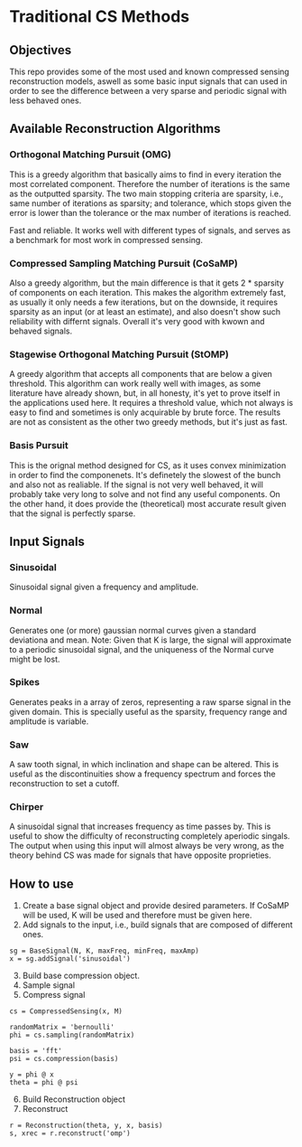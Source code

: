 # Traditional CS Methods

## Objectives
This repo provides some of the most used and known compressed sensing reconstruction
models, aswell as some basic input signals that can used in order to see the difference
between a very sparse and periodic signal with less behaved ones. 

## Available Reconstruction Algorithms
### Orthogonal Matching Pursuit (OMG)

This is a greedy algorithm that basically aims to find in every iteration the most 
correlated component. Therefore the number of iterations is the same as the outputted 
sparsity. The two main stopping criteria are sparsity, i.e., same number of iterations
as sparsity; and tolerance, which stops given the error is lower than the tolerance or the 
max number of iterations is reached. 

Fast and reliable. It works well with different types of signals, and serves as a
benchmark for most work in compressed sensing. 

### Compressed Sampling Matching Pursuit (CoSaMP)

Also a greedy algorithm, but the main difference is that it gets 2 * sparsity of components
on each iteration. This makes the algorithm extremely fast, as usually it only needs a few
iterations, but on the downside, it requires sparsity as an input (or at least an estimate),
and also doesn't show such reliability with differnt signals. Overall it's very good with
kwown and behaved signals.

### Stagewise Orthogonal Matching Pursuit (StOMP)

A greedy algorithm that accepts all components that are below a given threshold. This
algorithm can work really well with images, as some literature have already shown, but,
in all honesty, it's yet to prove itself in the applications used here. It requires a threshold
value, which not always is easy to find and sometimes is only acquirable by brute force.
The results are not as consistent as the other two greedy methods, but it's just as fast.

### Basis Pursuit

This is the orignal method designed for CS, as it uses convex minimization in order
to find the componenets. It's definetely the slowest of the bunch and also not as realiable.
If the signal is not very well behaved, it will probably take very long to solve and not
find any useful components. On the other hand, it does provide the (theoretical) most 
accurate result given that the signal is perfectly sparse.

## Input Signals

### Sinusoidal
Sinusoidal signal given a frequency and amplitude.

### Normal
Generates one (or more) gaussian normal curves given a standard deviationa and mean. 
Note: Given that K is large, the signal will approximate to a periodic sinusoidal signal,
and the uniqueness of the Normal curve might be lost.

### Spikes
Generates peaks in a array of zeros, representing a raw sparse signal in the given domain. This
is specially useful as the sparsity, frequency range and amplitude is variable. 

### Saw
A saw tooth signal, in which inclination and shape can be altered. This is useful as the 
discontinuities show a frequency spectrum and forces the reconstruction to set a cutoff.

### Chirper
A sinusoidal signal that increases frequency as time passes by. This is useful to show 
the difficulty of reconstructing completely aperiodic singals. The output when using this
input will almost always be very wrong, as the theory behind CS was made for signals that
have opposite proprieties. 

## How to use

1. Create a base signal object and provide desired parameters. If CoSaMP will be used, 
K will be used and therefore must be given here. 
2. Add signals to the input, i.e., build signals that are composed of different ones.

```
sg = BaseSignal(N, K, maxFreq, minFreq, maxAmp)
x = sg.addSignal('sinusoidal')
```

3. Build base compression object.
4. Sample signal
5. Compress signal

```
cs = CompressedSensing(x, M)

randomMatrix = 'bernoulli'
phi = cs.sampling(randomMatrix)

basis = 'fft'
psi = cs.compression(basis)

y = phi @ x
theta = phi @ psi
```

6. Build Reconstruction object
7. Reconstruct

```
r = Reconstruction(theta, y, x, basis)
s, xrec = r.reconstruct('omp')
```
